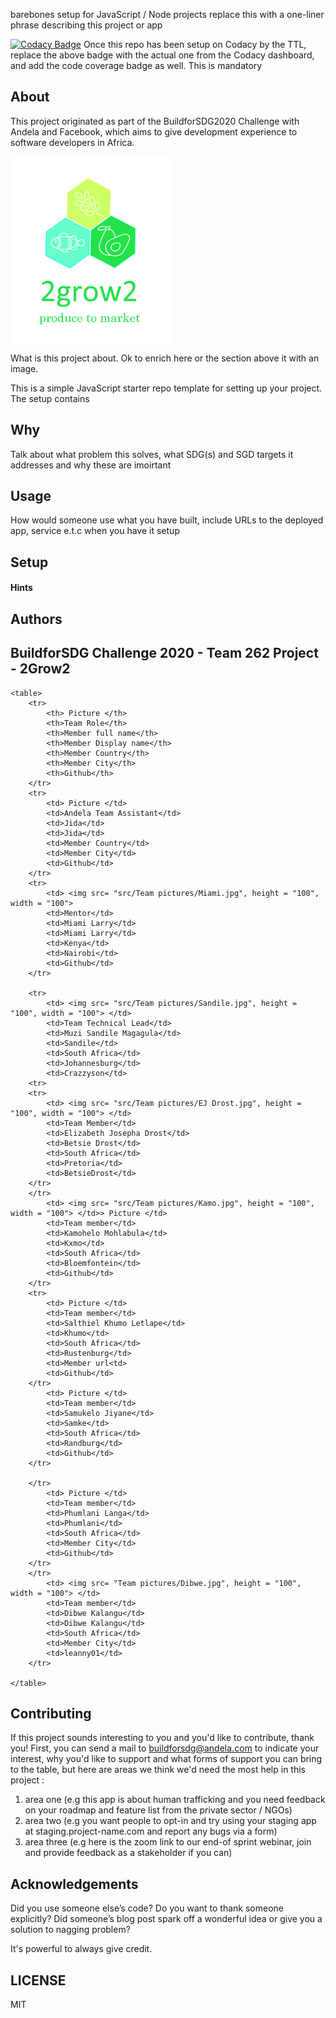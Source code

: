 barebones setup for JavaScript / Node projects replace this with a one-liner phrase describing this project or app

[![Codacy Badge](https://img.shields.io/badge/Code%20Quality-D-red)](https://img.shields.io/badge/Code%20Quality-D-red)
Once this repo has been setup on Codacy by the TTL, replace the above badge with the actual one from the Codacy dashboard, and add the code coverage badge as well. This is mandatory



## About
This project originated as part of the BuildforSDG2020 Challenge with Andela and Facebook, which aims to give development experience to software developers in Africa.

<img src="src/logos/2grow2LogoDraft.png" align="center" height="300">

What is this project about. Ok to enrich here or the section above it with an image. 


This is a simple JavaScript starter repo template for setting up your project. The setup contains


## Why

Talk about what problem this solves, what SDG(s) and SGD targets it addresses and why these are imoirtant

## Usage
 How would someone use what you have built, include URLs to the deployed app, service e.t.c when you have it setup


## Setup

#### Hints

## Authors
<article>
	<h2>
	BuildforSDG Challenge 2020 - Team 262 Project - 2Grow2
	</h2>
	</article>
	
	<table>
		<tr>
			<th> Picture </th>
			<th>Team Role</th>
			<th>Member full name</th>
			<th>Member Display name</th>
			<th>Member Country</th>
			<th>Member City</th>
			<th>Github</th>
		</tr>
		<tr>
			<td> Picture </td>
			<td>Andela Team Assistant</td>
			<td>Jida</td>
			<td>Jida</td>
			<td>Member Country</td>
			<td>Member City</td>
			<td>Github</td>
		</tr>
		<tr>
			<td> <img src= "src/Team pictures/Miami.jpg", height = "100", width = "100">
			<td>Mentor</td>
			<td>Miami Larry</td>
			<td>Miami Larry</td>
			<td>Kenya</td>
			<td>Nairobi</td>
			<td>Github</td>
		</tr>
		
		<tr>
			<td> <img src= "src/Team pictures/Sandile.jpg", height = "100", width = "100"> </td>
			<td>Team Technical Lead</td>
			<td>Muzi Sandile Magagula</td>
			<td>Sandile</td>
			<td>South Africa</td>
			<td>Johannesburg</td>
			<td>Crazzyson</td>
		<tr>
		<tr>
			<td> <img src= "src/Team pictures/EJ Drost.jpg", height = "100", width = "100"> </td>
			<td>Team Member</td>
			<td>Elizabeth Josepha Drost</td>
			<td>Betsie Drost</td>
			<td>South Africa</td>
			<td>Pretoria</td>
			<td>BetsieDrost</td>
		</tr>
		</tr>
			<td> <img src= "src/Team pictures/Kamo.jpg", height = "100", width = "100"> </td>> Picture </td>
			<td>Team member</td>
			<td>Kamohelo Mohlabula</td>
			<td>Kxmo</td>
			<td>South Africa</td>
			<td>Bloemfontein</td>
			<td>Github</td>
		</tr>
		<tr>
			<td> Picture </td>
			<td>Team member</td>
			<td>Salthiel Khumo Letlape</td>
			<td>Khumo</td>
			<td>South Africa</td>
			<td>Rustenburg</td>
			<td>Member url<td>
			<td>Github</td>
		</tr>
			<td> Picture </td>
			<td>Team member</td>
			<td>Samukelo Jiyane</td>
			<td>Samke</td>
			<td>South Africa</td>
			<td>Randburg</td>
			<td>Github</td>
		</tr>
		
		</tr>
			<td> Picture </td>
			<td>Team member</td>
			<td>Phumlani Langa</td>
			<td>Phumlani</td>
			<td>South Africa</td>
			<td>Member City</td>
			<td>Github</td>
		</tr>
		</tr>
			<td> <img src= "Team pictures/Dibwe.jpg", height = "100", width = "100"> </td>
			<td>Team member</td>
			<td>Dibwe Kalangu</td>
			<td>Dibwe Kalangu</td>
			<td>South Africa</td>
			<td>Member City</td>
			<td>leanny01</td>
		</tr>
		
	</table>
</article>

## Contributing
If this project sounds interesting to you and you'd like to contribute, thank you!
First, you can send a mail to buildforsdg@andela.com to indicate your interest, why you'd like to support and what forms of support you can bring to the table, but here are areas we think we'd need the most help in this project :
1.  area one (e.g this app is about human trafficking and you need feedback on your roadmap and feature list from the private sector / NGOs)
2.  area two (e.g you want people to opt-in and try using your staging app at staging.project-name.com and report any bugs via a form)
3.  area three (e.g here is the zoom link to our end-of sprint webinar, join and provide feedback as a stakeholder if you can)

## Acknowledgements

Did you use someone else’s code?
Do you want to thank someone explicitly?
Did someone’s blog post spark off a wonderful idea or give you a solution to nagging problem?

It's powerful to always give credit.

## LICENSE
MIT

